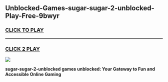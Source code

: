 
## Unblocked-Games-sugar-sugar-2-unblocked-Play-Free-9bwyr
<h3>
<a href="https://premium76.site?title=sugar-sugar-2-unblocked&ref=23A">CLICK TO PLAY</a></h3>
<hr>

<h3>
<a href="https://premium76.site?title=sugar-sugar-2-unblocked&ref=23A">CLICK 2 PLAY</a>
  
</h3>

<a href="https://premium76.site?title=sugar-sugar-2-unblocked&ref=23A"><img src="https://clearcache.store/games.png"></a>


**sugar-sugar-2-unblocked games unblocked: Your Gateway to Fun and Accessible Online Gaming**
